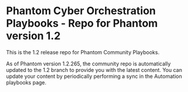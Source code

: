 # Phantom Cyber Orchestration Playbooks - Repo for Phantom version 1.2

This is the 1.2 release repo for Phantom Community Playbooks.

As of Phantom version 1.2.265, the community repo is automatically updated to the 1.2 branch to provide you with the latest content.  You can update your content by periodically performing a sync in the Automation playbooks page.
